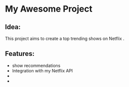 # My Awesome Project

## Idea:
This project aims to create a top trending shows on Netflix .

## Features:
- show recommendations
- Integration with my  Netflix API
-
- 
